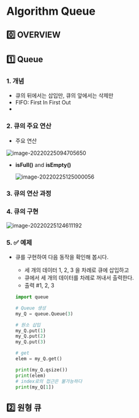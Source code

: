 # Algorithm Queue

## :zero: OVERVIEW



## :one: Queue

### 1. 개념

* 큐의 뒤에서는 삽입만, 큐의 앞에서는 삭제만
* FIFO: First In First Out
* 

### 2. 큐의 주요 연산

* 주요 연산

![image-20220225094705650](C:\Users\Gyumin\AppData\Roaming\Typora\typora-user-images\image-20220225094705650.png)

* **isFull()** and **isEmpty()**

  ![image-20220225125000056](C:\Users\Gyumin\AppData\Roaming\Typora\typora-user-images\image-20220225125000056.png)



### 3. 큐의 연산 과정



### 4. 큐의 구현

![image-20220225124611192](C:\Users\Gyumin\AppData\Roaming\Typora\typora-user-images\image-20220225124611192.png)



### 5. :white_check_mark: 예제 

* 큐를 구현하여 다음 동작을 확인해 봅시다.

  * 세 개의 데이터 1, 2, 3 을 차례로 큐에 삽입하고
  * 큐에서 세 개의 데이터를 차례로 꺼내서 출력한다.
  * 출력 #1, 2, 3

  ```python
  import queue
  
  # Queue 생성
  my_Q = queue.Queue(3)
  
  # 원소 삽입
  my_Q.put(1)
  my_Q.put(2)
  my_Q.put(3)
  
  # get
  elem = my_Q.get()
  
  print(my_Q.qsize())
  print(elem)
  # index로의 접근은 불가능하다
  print(my_Q[1])
  ```

  



## :two: 원형 큐



##